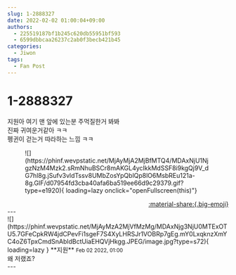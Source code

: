 ```yaml
---
slug: 1-2888327
date: 2022-02-02 01:00:04+09:00
authors:
  - 225519187bf1b245c620db55951bf593
  - 6599dbbcaa26237c2ab0f3becb421b45
categories:
  - Jiwon
tags:
  - Fan Post
---
```


# 1-2888327

<div class="post-container" markdown="1">
<div class="content-container md-sidebar__scrollwrap" markdown="1">

지원아 여기 맨 앞에 있는분 주먹질한거 봐봐<br>진짜 귀여운거같아 ㅋㅋ<br>펭귄이 걷는거 따라하는 느낌 ㅋㅋ
<figure markdown="1">
![](https://phinf.wevpstatic.net/MjAyMjA2MjBfMTQ4/MDAxNjU1NjgzNzM4Mzk2.sRmNhuBSCr8mAKGL4ycIkkMdSSF8i9kgQj9V_dG7hl8g.jSufv3vldTssv8UMbZosYpQblQp8lO6MsbREu121a-8g.GIF/d07954fd3cba40afa6ba519ee66d9c29379.gif?type=e1920){ loading=lazy onclick="openFullscreen(this)"}
</figure>


</div>
</div>

<div style="text-align: right;" markdown="1">
<a href="https://weverse.io/fromis9/fanpost/1-2888327" style="text-align: right;">:material-share:{.big-emoji}</a>
</div>
---

<div class="comments-container md-sidebar__scrollwrap" markdown="1">
<div class="comment" markdown="1">
<div class='id-container' markdown="1">
![](https://phinf.wevpstatic.net/MjAyMzA2MjVfMzMg/MDAxNjg3NjU0MTExOTU5.7GFeCpkRW4jdCPevFi1sgeF7S4XyLHRSJr1VOBRp7gEg.mY0LxqknzXmYC4oZ6TpxCmdSnAbldBctUiaEHQVjHkgg.JPEG/image.jpg?type=s72){ loading=lazy }
**<span class="artist">지원</span>** <small>Feb 02 2022, 01:00</small><br>
</div>
<div class='comment-body' markdown="1">
왜 저랬죠?
</div>
</div>
</div>
---
